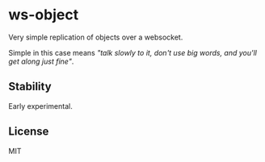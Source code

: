 ws-object
====

Very simple replication of objects over a websocket.

Simple in this case means _"talk slowly to it, don't use big words, and you'll get along just fine"_.

Stability
----

Early experimental.

License
----

MIT
